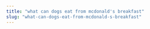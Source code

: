 ```yaml
---
title: "what can dogs eat from mcdonald's breakfast"
slug: "what-can-dogs-eat-from-mcdonald-s-breakfast"
---
```



